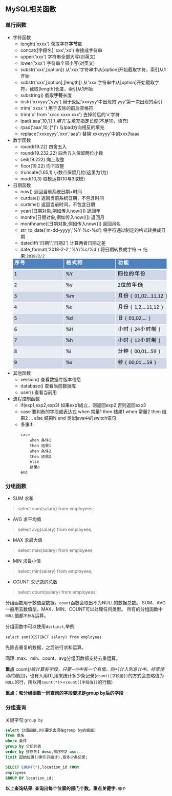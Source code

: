 ## MySQL相关函数

### 单行函数
- 字符函数
	* lenght('xxxx') 获取字符**字节**数
	* concat([字段名],'xxx','xx') 拼接成字符串
	* upper('xxx')	字符串全部大写(对英文)
	* lower('xxx')	字符串全部小写(对英文)
	* substr(‘xxx’,[option])	从'xxx'字符串中从[option]开始截取字符，索引从**1**开始
	* 	substr(‘xxx’,[option],[length]) 从'xxx'字符串中从[option]开始截取字符，截取[length]长度，索引从**1**开始
	* substring()		截取**字符**长度
	* instr('xxxyyy','yyy')  用于返回'xxxyyy'中出现的'yyy'第一次出现的索引
	* trim(' xxxx  ')			用于去除的前后空格符
	* trim('x' from 'xccc xxxx  xxx') 	去掉前后的'x'字符
	* lpad('aaa',10,'[*]')	用'[*]'左填充指定长度(不足10，填充)
	* rpad('aaa',10,'[*]')	与lpad方向相反的填充
	* replace('xxxxyyy','xxx','aaa')  替换'xxxxyyy'中的xxx为aaa
- 数学函数
	* round(19.22) 四舍五入
	* round(19.232,22)	四舍五入保留两位小数
	* ceil(19.222) 	向上取整
	* floor(19.22)	向下取整
	* truncate(1.65,1)  小数点保留几位(这里为1为)
	* mod(10,3)	取模运算(10与3取模)
- 日期函数
	* now()	返回当前系统日期+时间
	* curdate()	返回当前系统日期，不包含时间
	* curtime()	返回当前时间，不包含日期
	* year([日期对象,例如传入now()])		返回年
	* month([日期对象,例如传入now()])	返回月
	* monthname([日期对象,例如传入now()])	返回月名
	* str_to_date('m-dd-yyyy','%Y-%c-%d') 将字符通过制定的格式转换成日期
	* datediff('日期1','日期2')  计算两者日期之差
	* date_format('2018-2-2','%Y/%c/%d') 	将日期转换成字符  ->  结果:`2018/2/2`
	<img src="img/pc.png"/>
- 其他函数
	* version()	查看数据库版本信息
	* database()	查看当前数据库
	* user()		查看当前用
- 流程控制函数
	* if(exp1,exp2,exp3)   如果exp1成立，则返回exp2,否则返回exp3
	* case 要判断的字段或表达式 when 常量1 then	结果1 when 常量2 then 结果2 ... else 结果N end 	类似java中的switch语句
	* 多重if:
		```
		case
			when 条件1 
			then 结果1
			when 条件2
			then 结果2
			else	
			结果n
		end
		```
		
### 分组函数
- SUM	求和

> select sum(salary) from employees;

- AVG	求平均值

> select avg(salary) from employees;

- MAX	求最大值 

> select max(salary) from employees;

- MIN	求最小值

> select min(salary) from employees;

- COUNT	求记录的总数

> select count(salary) from employees;

分组函数用于数值型数据。`count`函数会取出不为NULL的数据总数。
SUM、AVG一般用去数值型，MAX、MIN、COUNT可以处理任何类型。
所有的分组函数中`NULL`值都`不参与`运算。

分组函数中可以使用`distinct`,举例:

`select sum(DISTINCT salary) from employees`

先除去重复的数据，之后进行求和运算。

同理: max、min、count、avg分组函数都支持去重运算。

**重点** count(*)统计算有字段，只要`一行`中有一个有值，则+1计入到总计中。经常使用的是([*])，也有人用(1),用来统计多少条记录(`count([字段值])`的方式会忽略值为`NULL`的行，所以用`count(*)`>=`count([字段值])`的行数)

**重点：和分组函数一同查询的字段要求是group by后的字段**

### 分组查询

关键字句:`group by`

```sql
select 分组函数,列(要求出现在group by的后面)
from 表名
where 条件
group by 分组列表
order by 排序列1 desc,排序列2 asc...
limit 起始位置(0索引开始计),取多少条记录;
```

```sql
SELECT COUNT(*),location_id FROM 
employees
GROUP BY location_id;
```
**以上查询结果: 查询出每个位置的部门个数。重点关键字: `每个`**


